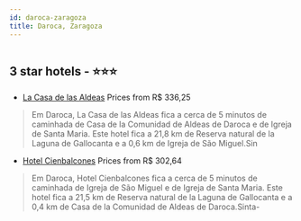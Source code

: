 ```yaml
---
id: daroca-zaragoza
title: Daroca, Zaragoza
---
```


<center><img src="https://i.travelapi.com/hotels/31000000/30310000/30304100/30304081/524da914_z.jpg" alt="" /></center>


##  3 star hotels - ⭐️⭐️⭐️

-    [La Casa de las Aldeas](https://www.hurb.com/br/aud/https://www.hurb.com/br/hotels/daroca/la-casa-de-las-aldeas-HT-DM3C?cmp=18055) Prices from R$ 336,25
   > Em Daroca, La Casa de las Aldeas fica a cerca de 5 minutos de caminhada de Casa de la Comunidad de Aldeas de Daroca e de Igreja de Santa Maria.  Este hotel fica a 21,8 km de Reserva natural de la Laguna de Gallocanta e a 0,6 km de Igreja de São Miguel.Sin
-    [Hotel Cienbalcones](https://www.hurb.com/br/aud/https://www.hurb.com/br/hotels/daroca/hotel-cienbalcones-HT-5174?cmp=18055) Prices from R$ 302,64
   > Em Daroca, Hotel Cienbalcones fica a cerca de 5 minutos de caminhada de Igreja de São Miguel e de Igreja de Santa Maria.  Este hotel fica a 21,5 km de Reserva natural de la Laguna de Gallocanta e a 0,4 km de Casa de la Comunidad de Aldeas de Daroca.Sinta-
